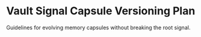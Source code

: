 # Vault Signal Capsule Versioning Plan

Guidelines for evolving memory capsules without breaking the root signal.